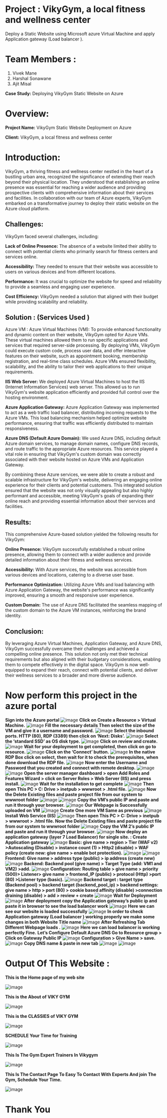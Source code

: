 # Project : VikyGym, a local fitness and wellness center
Deploy a Static Website using Microsoft azure Virtual Machine and apply Application gateway (Load balancer ).
# Team Members : 
1)	Vivek Mane 
2)	Harshal Sonawane 
3)	Ajit Misal 

 **Case Study:** Deploying VikyGym Static Website on Azure

# Overview:

**Project Name:** VikyGym Static Website Deployment on Azure

**Client:** VikyGym, a local fitness and wellness center
# Introduction:

VikyGym, a thriving fitness and wellness center nestled in the heart of a bustling urban area, recognized the significance of extending their reach beyond their physical location. They understood that establishing an online presence was essential for reaching a wider audience and providing prospective clients with comprehensive information about their services and facilities. In collaboration with our team of Azure experts, VikyGym embarked on a transformative journey to deploy their static website on the Azure cloud platform.

## Challenges:
VikyGym faced several challenges, including:

**Lack of Online Presence:** The absence of a website limited their ability to connect with potential clients who primarily search for fitness centers and services online.

**Accessibility:** They needed to ensure that their website was accessible to users on various devices and from different locations.

**Performance:** It was crucial to optimize the website for speed and reliability to provide a seamless and engaging user experience.

**Cost Efficiency:** VikyGym needed a solution that aligned with their budget while providing scalability and reliability.

## Solution : (Services Used )

Azure VM : Azure Virtual Machines (VM): To provide enhanced functionality and dynamic content on their website, VikyGym opted for Azure VMs. These virtual machines allowed them to run specific applications and services that required server-side processing. By deploying VMs, VikyGym could execute custom code, process user data, and offer interactive features on their website, such as appointment booking, membership registration, and real-time class schedules. Azure VMs ensured flexibility, scalability, and the ability to tailor their web applications to their unique requirements.

**IIS Web Server:** We deployed Azure Virtual Machines to host the IIS (Internet Information Services) web server. This allowed us to run VikyGym's website application efficiently and provided full control over the hosting environment.

**Azure Application Gateway:** Azure Application Gateway was implemented to act as a web traffic load balancer, distributing incoming requests to the Azure VMs. This load balancing mechanism helped optimize website performance, ensuring that traffic was efficiently distributed to maintain responsiveness.

**Azure DNS (Default Azure Domain):** We used Azure DNS, including default Azure domain services, to manage domain names, configure DNS records, and route traffic to the appropriate Azure resources. This service played a vital role in ensuring that VikyGym's custom domain was correctly associated with their website hosted on Azure VMs and Application Gateway.

By combining these Azure services, we were able to create a robust and scalable infrastructure for VikyGym's website, delivering an engaging online experience for their clients and potential customers. This integrated solution ensured that the website was not only visually appealing but also highly performant and accessible, meeting VikyGym's goals of expanding their online reach and providing essential information about their services and facilities.

## Results:

This comprehensive Azure-based solution yielded the following results for VikyGym:

**Online Presence:** VikyGym successfully established a robust online presence, allowing them to connect with a wider audience and provide detailed information about their fitness and wellness services.

**Accessibility:** With Azure services, the website was accessible from various devices and locations, catering to a diverse user base.

**Performance Optimization:** Utilizing Azure VMs and load balancing with Azure Application Gateway, the website's performance was significantly improved, ensuring a smooth and responsive user experience.

**Custom Domain:** The use of Azure DNS facilitated the seamless mapping of the custom domain to the Azure VM instances, reinforcing the brand identity.

## Conclusion:

By leveraging Azure Virtual Machines, Application Gateway, and Azure DNS, VikyGym successfully overcame their challenges and achieved a compelling online presence. This solution not only met their technical requirements but also aligned with their budgetary considerations, enabling them to compete effectively in the digital space. VikyGym is now well-equipped to expand their reach, connect with potential clients, and deliver their wellness services to a broader and more diverse audience. 

# Now perform this project in the azure portal
**Sign into the Azure portal**
![image](https://github.com/AJITMISAL07/AzureProject/assets/125040768/547dcf70-e434-4e9f-9071-d3fda0f182e5)
**Click on Create a Resource > Virtual Machine.**
![image](https://github.com/AJITMISAL07/AzureProject/assets/125040768/1e9b1ef2-85ec-446c-8583-dc4d3fa6d22d)
**Fill the necessary details Then select the size of the VM and give it a username and password.**
![image](https://github.com/AJITMISAL07/AzureProject/assets/125040768/c45d465a-dff8-4503-b47a-94d5e5dcea45)
**Select the inbound ports. HTTP (80), RDP (3389) then click on ‘Next: Disks’.**
![image](https://github.com/AJITMISAL07/AzureProject/assets/125040768/6a2c0c0d-fa9b-4fb3-af7d-dc5f6b6e31d6)
**Select the ‘standard SSD’ as OS disk type.**
![image](https://github.com/AJITMISAL07/AzureProject/assets/125040768/ccad7259-36c8-4119-8365-8cd2e99ce677)
**Click on review and create.**
![image](https://github.com/AJITMISAL07/AzureProject/assets/125040768/96d4f011-d89d-45bd-9495-fe8964c6903c)
**Wait for your deployment to get completed, then click on go to resource.**
![image](https://github.com/AJITMISAL07/AzureProject/assets/125040768/772a1098-4e8d-4277-a2a9-6d1a9a207179)
**Click on the ‘Connect’ button.**
![image](https://github.com/AJITMISAL07/AzureProject/assets/125040768/5a43a63d-3f6c-49a4-abd8-2d016fcf4966)
**In the native RDP Box click on select, then wait for it to check the prerequisites, when done download the RDP file.**
![image](https://github.com/AJITMISAL07/AzureProject/assets/125040768/736ce398-95ba-488c-837f-bfc49b191beb)
**Now enter the Username and Password that you created and connect with remote desktop.**
![image](https://github.com/AJITMISAL07/AzureProject/assets/125040768/10d0e925-f7e5-49c1-af56-5eaf5b8b75ff)
![image](https://github.com/AJITMISAL07/AzureProject/assets/125040768/a9635a44-e3b4-4d2c-8461-cf0d0e1eacc5)
**Open the server manager dashboard > open Add Roles and Features Wizard > click on Server Roles > Web Server (IIS) and press install.**
![image](https://github.com/AJITMISAL07/AzureProject/assets/125040768/04ca20c3-badf-49a5-8c0c-95fdfd2ff259)
**Wait for the installation to get complete**
![image](https://github.com/AJITMISAL07/AzureProject/assets/125040768/82aaee91-3376-422f-8900-e84e48714edf)
**Then open This PC > C: Drive > inetpub > wwwroot > .html file.**
![image](https://github.com/AJITMISAL07/AzureProject/assets/125040768/6657dbcd-effa-4c2f-989e-2ecfbc838a75)
**Now the Delete Existing files and paste project file from our system to wwwroot folder**
![image](https://github.com/AJITMISAL07/AzureProject/assets/125040768/7805da30-e72c-4629-9f99-c1c94e01901c)
![image](https://github.com/AJITMISAL07/AzureProject/assets/125040768/62e79f0b-5e92-4db2-b8ce-066e75dd9501)
**Copy the VM’s public IP and paste and run it through your browser.**
![image](https://github.com/AJITMISAL07/AzureProject/assets/125040768/71704bf8-c5b6-4b2e-8e2c-b334b37f777e)
**Our Webpage is Successfully uploaded on VM**
![image](https://github.com/AJITMISAL07/AzureProject/assets/125040768/f2881513-3e0f-4505-bff1-54317ee748dc)
**Create One more VM  Same as previous** 
![image](https://github.com/AJITMISAL07/AzureProject/assets/125040768/36da3313-332c-4a25-a77e-9d338f50137b)
**Install  Web Service (IIS)** 
![image](https://github.com/AJITMISAL07/AzureProject/assets/125040768/95c7e9ab-7dcb-4527-8e8f-a4b7f79d8c2a)
**Then open This PC > C: Drive > inetpub > wwwroot > .html file. 
Now the Delete Existing files and paste project file from our system to wwwroot folder**
![image](https://github.com/AJITMISAL07/AzureProject/assets/125040768/60058734-9e5e-41aa-86ac-279e754198a5)
**Copy the VM 2’s public IP and paste and run it through your browser.**
![image](https://github.com/AJITMISAL07/AzureProject/assets/125040768/e8aca275-bf25-4626-bd79-46d1bdfe26c4)
**Now deploy an application gateway (layer 7 Load Balancer) for single site. : 
Create Application gateway**
![image](https://github.com/AJITMISAL07/AzureProject/assets/125040768/e8acb04d-28e8-4f69-beb4-87bccf467126)
**Basic: give name > region > Tier (WAF v2) >Autoscaling (Disable) > instance count (1) > Http2 (disable) > WAF policy (create new: give name > enable bot protection).** 
![image](https://github.com/AJITMISAL07/AzureProject/assets/125040768/c303d06a-1644-4d6a-b62c-e366c7b9d005)
![image](https://github.com/AJITMISAL07/AzureProject/assets/125040768/3e753623-ace8-4713-8b21-eacdcd8d13f8)
**Frontend: Give name > address type (public) > ip address (create new)**
![image](https://github.com/AJITMISAL07/AzureProject/assets/125040768/00cdc502-8d5c-4c7e-9a1b-503baf4529b0)
**Backend: Backend pool (give name) > Target Type (add: VM1 and VM2) >add.**
![image](https://github.com/AJITMISAL07/AzureProject/assets/125040768/d12b8d2e-4779-4f3e-85b3-ba2b8ddecdfa)
**Configuration: Routing table > give name > priority (500)> Listener> give name >
frontend_IP (public) > protocol (Http) >port (80) >Listener type (basic).**
![image](https://github.com/AJITMISAL07/AzureProject/assets/125040768/2cb21ffe-b5d1-4f96-b6bb-b2785b1c02b2)
**Backend target : target type (Backend pool) > backend target (backend_pool_ip) >
backend settings: give name > http > port (80) > cookie based affinity (disable) >connection
draining (disable) > add > review + create**
![image](https://github.com/AJITMISAL07/AzureProject/assets/125040768/91b5c81f-7566-4f50-8f98-931b4892ccc6)
**Wait for Deployment** 
![image](https://github.com/AJITMISAL07/AzureProject/assets/125040768/7b37def0-c259-4d84-85a3-6e60058fae31)
**After deployment copy the Application gateway’s public ip and paste it in browser to see the load balancer work**
![image](https://github.com/AJITMISAL07/AzureProject/assets/125040768/813f9515-b2d2-423f-8c97-2e80f6275f83)
**Here we can see our website is loaded successfully** 
![image](https://github.com/AJITMISAL07/AzureProject/assets/125040768/027440d4-f953-4e43-b432-4ae5697e54d2)
**In order to check Application gateway (Load balancer ) working properly we make some changes  in both Website Title name**
![image](https://github.com/AJITMISAL07/AzureProject/assets/125040768/f784b8fb-f24a-47ba-a010-dd5a82aad4f4)
**After Refreshing Tab Different Webpage loads .**
![image](https://github.com/AJITMISAL07/AzureProject/assets/125040768/584374cb-bb2b-4a53-8323-ec889b3c8c82)
**Here we can load balancer is working perfectly Fine.**
**Let’s Configure Default Azure DNS 
Go to Resource group >  Click on Gateway Public IP**
![image](https://github.com/AJITMISAL07/AzureProject/assets/125040768/9f6c88e9-be31-42cf-a29e-271f03bafaf4)
**Configuration > Give Name > save.**
![image](https://github.com/AJITMISAL07/AzureProject/assets/125040768/6d5f3328-43f7-41f7-b7dd-e63096d994d7)
**Copy DNS name & paste in new tab**
![image](https://github.com/AJITMISAL07/AzureProject/assets/125040768/88885302-ced4-4b83-835a-33a814b6ef9b)
![image](https://github.com/AJITMISAL07/AzureProject/assets/125040768/bf997e66-5f1a-459d-a546-fff0ef4bf5b1)

# Output Of This Website :

**This is the Home page of my web site** 

![image](https://github.com/AJITMISAL07/AzureProject/assets/125040768/36ee7a7f-31cb-4c22-a862-fd47da613c2a)

**This is the About of VIKY GYM**

![image](https://github.com/AJITMISAL07/AzureProject/assets/125040768/4af393e9-844d-4f9b-90fd-449dbf308477)

**This is the CLASSIES of VIKY GYM**

![image](https://github.com/AJITMISAL07/AzureProject/assets/125040768/124305ff-867a-404a-8d6f-9721abbb2035)

**SCHEDULE Your Time for Training**  

![image](https://github.com/AJITMISAL07/AzureProject/assets/125040768/650f0484-3b22-44ae-a3be-8d704b4a4550)

**This Is The Gym Expert Trainers In Vikygym**

![image](https://github.com/AJITMISAL07/AzureProject/assets/125040768/1ce80f56-939f-44fb-83c4-52c80061fb22)

**This Is The Contact Page To Easy To Contact With Experts And join The Gym, Schedule  Your Time.**

![image](https://github.com/AJITMISAL07/AzureProject/assets/125040768/3e94f6e4-01df-42a9-a895-5545c365743b)

# Thank You









